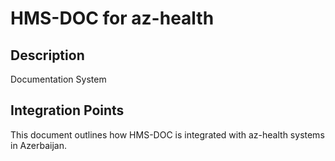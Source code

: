 # HMS-DOC for az-health

## Description

Documentation System

## Integration Points

This document outlines how HMS-DOC is integrated with az-health systems in Azerbaijan.

